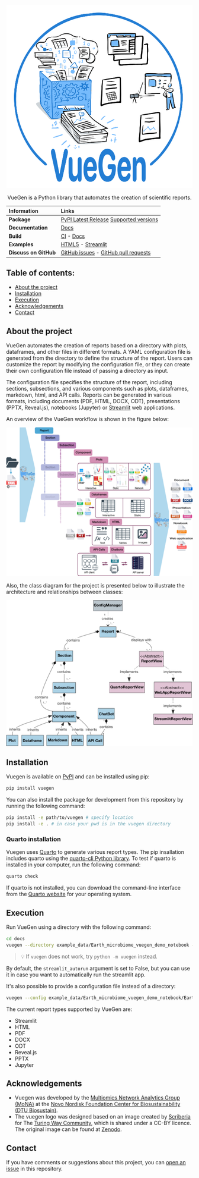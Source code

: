 <!-- <div align="center">
  <img width="300px" src="images/logo/vuegen_logo.svg">
</div> -->

![VueGen Logo](https://raw.githubusercontent.com/Multiomics-Analytics-Group/vuegen/main/docs/images/logo/vuegen_logo.png)

<p align="center">
   VueGen is a Python library that automates the creation of scientific reports.
</p>

| Information           | Links                                                                                                                                                                           |
| :-------------------- | :------------------------------------------------------------------------------------------------------------------------------------------------------------------------------ |
| **Package**           | [PyPI Latest Release](https://pypi.org/project/vuegen/) [Supported versions](https://pypi.org/project/vuegen/)                                                                  |
| **Documentation**     | [Docs](https://vuegen.readthedocs.io/)                                                                                                                                          |
| **Build**             | [CI](https://github.com/Multiomics-Analytics-Group/vuegen/actions/workflows/cdci.yml) - [Docs](https://github.com/Multiomics-Analytics-Group/vuegen/actions/workflows/docs.yml) |
| **Examples**          | [HTML5](https://multiomics-analytics-group.github.io/vuegen/) - [Streamlit](https://multiomics-analytics-group.github.io/vuegen/)                                               |
| **Discuss on GitHub** | [GitHub issues](https://github.com/Multiomics-Analytics-Group/vuegen/issues) - [GitHub pull requests](https://github.com/Multiomics-Analytics-Group/vuegen/pulls)               |

## Table of contents:

- [About the project](#about-the-project)
- [Installation](#installation)
- [Execution](#execution)
- [Acknowledgements](#acknowledgements)
- [Contact](#contact)

## About the project

VueGen automates the creation of reports based on a directory with plots, dataframes, and other files in different formats. A YAML configuration file is generated from the directory to define the structure of the report. Users can customize the report by modifying the configuration file, or they can create their own configuration file instead of passing a directory as input.

The configuration file specifies the structure of the report, including sections, subsections, and various components such as plots, dataframes, markdown, html, and API calls. Reports can be generated in various formats, including documents (PDF, HTML, DOCX, ODT), presentations (PPTX, Reveal.js), notebooks (Jupyter) or [Streamlit](streamlit) web applications.

An overview of the VueGen workflow is shown in the figure below:

<!-- <p align="center">
<figure>
  <img width="650px" src="images/vuegen_graph_abstract.png" alt="VueGen overview"/>
</figure>
</p> -->

![VueGen Abstract](https://raw.githubusercontent.com/Multiomics-Analytics-Group/vuegen/main/docs/images/vuegen_graph_abstract.png)

Also, the class diagram for the project is presented below to illustrate the architecture and relationships between classes:

<!-- <p align="center">
<figure>
  <img width="650px" src="images/vuegen_classdiagram_noattmeth.png" alt="VueGen class diagram"/>
</figure>
</p> -->

![VueGen Class Diagram](https://raw.githubusercontent.com/Multiomics-Analytics-Group/vuegen/main/docs/images/vuegen_classdiagram_noattmeth.png)

## Installation

Vuegen is available on [PyPI][vuegen-pypi] and can be installed using pip:

```bash
pip install vuegen
```

You can also install the package for development from this repository by running the following command:

```bash
pip install -e path/to/vuegen # specify location
pip install -e . # in case your pwd is in the vuegen directory
```

### Quarto installation

Vuegen uses [Quarto][quarto] to generate various report types. The pip insallation includes quarto using the [quarto-cli Python library][quarto-cli-pypi]. To test if quarto is installed in your computer, run the following command:

```bash
quarto check
```

If quarto is not installed, you can download the command-line interface from the [Quarto website][quarto-cli] for your operating system.

## Execution

Run VueGen using a directory with the following command:

```bash
cd docs
vuegen --directory example_data/Earth_microbiome_vuegen_demo_notebook --report_type streamlit
```

> 💡 If `vuegen` does not work, try `python -m vuegen` instead.

By default, the `streamlit_autorun` argument is set to False, but you can use it in case you want to automatically run the streamlit app.

It's also possible to provide a configuration file instead of a directory:

```bash
vuegen --config example_data/Earth_microbiome_vuegen_demo_notebook/Earth_microbiome_vuegen_demo_notebook_config.yaml --report_type streamlit
```

The current report types supported by VueGen are:

- Streamlit
- HTML
- PDF
- DOCX
- ODT
- Reveal.js
- PPTX
- Jupyter

## Acknowledgements

- Vuegen was developed by the [Multiomics Network Analytics Group (MoNA)][Mona] at the [Novo Nordisk Foundation Center for Biosustainability (DTU Biosustain)][Biosustain].
- The vuegen logo was designed based on an image created by [Scriberia][scriberia] for The [Turing Way Community][turingway], which is shared under a CC-BY licence. The original image can be found at [Zenodo][zenodo-turingway].

## Contact

If you have comments or suggestions about this project, you can [open an issue][issues] in this repository.

[streamlit]: https://streamlit.io/
[vuegen-pypi]: https://pypi.org/project/vuegen/
[quarto]: https://quarto.org/
[quarto-cli-pypi]: https://pypi.org/project/quarto-cli/
[quarto-cli]: https://quarto.org/docs/get-started/
[Mona]: https://multiomics-analytics-group.github.io/
[Biosustain]: https://www.biosustain.dtu.dk/
[scriberia]: https://www.scriberia.co.uk/
[turingway]: https://github.com/the-turing-way/the-turing-way
[zenodo-turingway]: https://zenodo.org/records/3695300
[issues]: https://github.com/Multiomics-Analytics-Group/vuegen/issues/new
